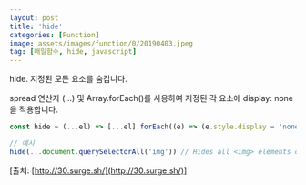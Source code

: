 ```yaml
---
layout: post
title: 'hide'
categories: [Function]
image: assets/images/function/0/20190403.jpeg
tag: [매일함수, hide, javascript]
---
```


hide. 지정된 모든 요소를 숨깁니다.

spread 연산자 (...) 및 Array.forEach()를 사용하여 지정된 각 요소에 display: none을 적용합니다.

```javascript
const hide = (...el) => [...el].forEach((e) => (e.style.display = 'none'))

// 예시
hide(...document.querySelectorAll('img')) // Hides all <img> elements on the page
```

[출처: [http://30.surge.sh/](http://30.surge.sh/)]
